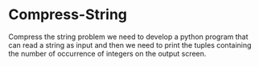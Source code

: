 # Compress-String
Compress the string problem we need to develop a python program that can read a string as input and then we need to print the tuples containing the number of occurrence of integers on the output screen.
